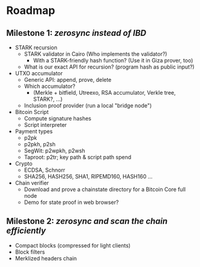 # Roadmap

## Milestone 1: *zerosync instead of IBD*

- STARK recursion
	- STARK validator in Cairo (Who implements the validator?)
		- With a STARK-friendly hash function? (Use it in Giza prover, too)
	- What is our exact API for recursion? (program hash as public input?)
- UTXO accumulator
	- Generic API: append, prove, delete
	- Which accumulator?
		- (Merkle + bitfield, Utreexo, RSA accumulator, Verkle tree, STARK?, ...)
	- Inclusion proof provider (run a local "bridge node")
- Bitcoin Script
	- Compute signature hashes
	- Script interpreter
- Payment types
	- p2pk
	- p2pkh, p2sh
	- SegWit: p2wpkh, p2wsh
	- Taproot: p2tr; key path & script path spend
- Crypto
	- ECDSA, Schnorr
	- SHA256, HASH256, SHA1, RIPEMD160, HASH160 ...
- Chain verifier
	- Download and prove a chainstate directory for a Bitcoin Core full node
	- Demo for state proof in web browser?


## Milestone 2: *zerosync and scan the chain efficiently*

- Compact blocks (compressed for light clients)
- Block filters
- Merklized headers chain